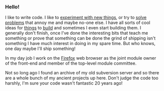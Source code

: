 ### Hello!

I like to write code. I like to [experiment with new things](https://github.com/Mossop/file-store-rs), or try to [solve problems](https://github.com/Mossop/es6-module-use-cycles) that annoy me and maybe no-one else. I have all sorts of cool ideas for [things](https://github.com/Mossop/musicbox-rs) to [build](https://github.com/Mossop/media-metadata) and sometimes I even start building them. I generally don't finish, once I've done the interesting bits that teach me something or prove that something can be done the grind of shipping isn't something I have much interest in doing in my spare time. But who knows, one day maybe I'll ship something!

In my day job I work on the [Firefox](https://www.firefox.com) web browser as the joint module owner of the front-end and member of the top-level module committee.

Not so long ago I found an archive of my old subversion server and so there are a whole bunch of my ancient projects up here. Don't judge the code too harshly, I'm sure your code wasn't fantastic 20 years ago!
